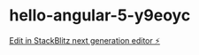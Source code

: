 # hello-angular-5-y9eoyc

[Edit in StackBlitz next generation editor ⚡️](https://stackblitz.com/~/github.com/gour9808/hello-angular-5-y9eoyc)